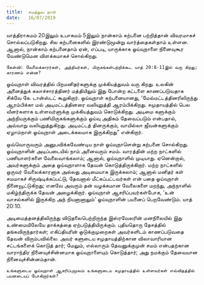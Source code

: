 ```yaml
---
title:  சமத்துவ நாள்
date:   16/07/2019
---
```


யாத்திராகமம் 20இலும் உபாகமம் 5இலும் நான்காம் கற்பனை பற்றித்தான் விவரமாகச் சொல்லப்படுகிறது. சில கற்பனைகளில் இரண்டுமூன்று வார்த்தைகள்தாம் உள்ளன. ஆனால், நான்காம் கற்பனைதாம் ஏன், எப்படி, யாருக்காக ஓய்வுநாளை நினைவுகூர வேண்டுமென விளக்கமாகச் சொல்கிறது.

`கேள்வி: வேலைக்காரர்கள், அந்நியர்கள், மிருகங்கள்பற்றிக்கூட யாத் 20:8-11இல் வரு கிறது; காரணம் என்ன?`

ஓய்வுநாள் விவரத்தில் பிறமனிதர்களுக்கு முக்கியத்துவம் வரு கிறது. உலகின் அனைத்துக் கலாச்சாரத்தினர் மத்தியிலும் இது போன்ற கட்டளை காணப்படுவதாக சிக்வே கே. டான்ஸ்டட் கூறுகிறார். ஓய்வுநாள் கற்பனையானது, ‘மேல்மட்டத்தினரிலிருந்து ஆரம்பிக்கா மல் அடிமட்டத்தினரை வலியுறுத்தி ஆரம்பிக்கிறது. சமுதாயத்தில் பெல வீனர்களாக உள்ளவர்ளுக்கு முக்கியத்துவம் கொடுக்கிறது. அடிமை களுக்கும் அந்நியருக்கும் பணிமிருகங்களுக்கும் ஓய்வு அதிகம் தேவைப்படும் என்பதால், அவ்வாறு வலியுறுத்துகிறது. அடிமட்டத் தினருக்கும், வாயில்லா ஜீவன்களுக்கும் ஏழாம்நாள் ஓய்வுநாள் அடைக்கலமாக இருக்கிறது” என்கிறார்.

ஒவ்வொருவரும் அனுபவிக்கவேண்டிய நாள் ஓய்வுநாளென்று கற்பனை சொல்கிறது. ஓய்வுநாளின் அடிப்படையில் நாம் அனைவரும் சமம். வாரத்தின் மற்ற நாட்களில் பணியாளர்களை வேலைவாங்கலாம்; ஆனால், ஓய்வுநாளில் முடியாது. ஏனென்றால், அவர்களுக்கும் அதை ஓய்வுநாளாக தேவன் கொடுத்திருக்கிறார். மற்ற நாட்களில் ஒருவர் வேலைக்காரனாக அல்லது அடிமையாக இருக்கலாம்; ஆனால் மனிதர் கள் சமமாகச் சிருஷ்டிக்கப்பட்டு, தேவனால் மீட்கப்பட்டவர்கள் என் பதை ஓய்வுநாள் நினைவூட்டுகிறது; எனவே அவரும் தன் வழக்கமான வேலைகளை மறந்து, அந்நாளில் மகிழ்ந்திருக்க தேவன் அழைக்கிறார். ஓய்வுநாள் ஆசரிப்பவர்கள்போக, ‘உன் வாசல்களில் இருக்கிற அந் நியனானாலும்’ ஓய்வுநாளின் பயனைப் பெறவேண்டும். யாத் 20:10.

அடிமைத்தனத்திலிருந்து விடுதலைபெற்றிருந்த இஸ்ரவேலரின் மனநிலையில் இது உண்மையிலேயே தாக்கத்தை ஏற்படுத்தியிருக்கும். புதியதொரு தேசத்தில் தங்கவிருந்தார்கள்; எகிப்தியரின் ஒடுக்குமுறைகள் அவர்களிடம் காணப்படுவதை தேவன் விரும்பவில்லை. அவர் களுடைய சமுதாயத்திற்கான விலாவாரியான சட்டங்களைக் கொடுத் தார்; மேலும், எல்லாரும் தேவனுக்குமுன் சமம் என்பதற்கான வாராந்திர நினைவுச்சின்னமாக ஓய்வுநாளையும் கொடுத்தார்; அது நமக்கும் தேவையான நினைவுச்சின்னம்தான்.

`உங்களுடைய ஓய்வுநாள் ஆசரிப்புமூலம் உங்களுடைய சமுதாயத்தில் உள்ளவர்கள் எவ்விதத்தில் பயனடையப் போகிறார்கள்?`